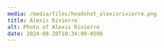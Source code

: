 ```yaml
---
media: /media/files/headshot_alexisrivierre.png
title: Alexis Rivierre
alt: Photo of Alexis Rivierre
date: 2024-08-20T10:34:00-0500
---
```

